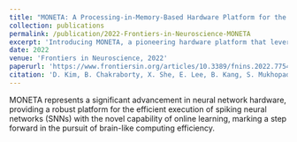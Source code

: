 ```yaml
---
title: "MONETA: A Processing-in-Memory-Based Hardware Platform for the Hybrid Convolutional Spiking Neural Network with Online Learning"
collection: publications
permalink: /publication/2022-Frontiers-in-Neuroscience-MONETA
excerpt: 'Introducing MONETA, a pioneering hardware platform that leverages processing-in-memory technology for enhanced efficiency in hybrid convolutional spiking neural networks, supporting online learning capabilities.'
date: 2022
venue: 'Frontiers in Neuroscience, 2022'
paperurl: 'https://www.frontiersin.org/articles/10.3389/fnins.2022.775457/full'
citation: 'D. Kim, B. Chakraborty, X. She, E. Lee, B. Kang, S. Mukhopadhyay. (2022). "MONETA: A Processing-in-Memory-Based Hardware Platform for the Hybrid Convolutional Spiking Neural Network with Online Learning." <i>Frontiers in Neuroscience, 2022</i>.'
---
```


MONETA represents a significant advancement in neural network hardware, providing a robust platform for the efficient execution of spiking neural networks (SNNs) with the novel capability of online learning, marking a step forward in the pursuit of brain-like computing efficiency.
